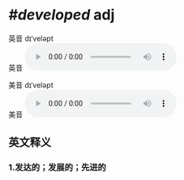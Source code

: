 # ***\#developed*** adj
英音 dɪˈveləpt  
英音
<audio src="./media/developed1_AAC.aac" controls="controls"></audio>

美音 dɪˈveləpt  
美音
<audio src="./media/developed2_AAC.aac" controls="controls"></audio>



  

英文释义
---
### 1.**发达的；发展的；先进的**  


